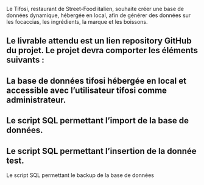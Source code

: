 Le Tifosi, restaurant de Street-Food italien, souhaite créer une base de données dynamique, hébergée en local, afin de générer des données sur les focaccias, les ingrédients, la marque et les boissons.

Le livrable attendu est un lien repository GitHub du projet.
Le projet devra comporter les éléments suivants :
-
La base de données tifosi hébergée en local et accessible avec l’utilisateur tifosi comme administrateur.
-
Le script SQL permettant l’import de la base de données.
-
Le script SQL permettant l’insertion de la donnée test.
-
Le script SQL permettant le backup de la base de données
